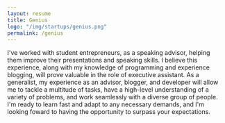 ```yaml
---
layout: resume
title: Genius 
logo: "/img/startups/genius.png"
permalink: /genius
---
```


 I've worked with student entrepreneurs, as a speaking advisor, helping them improve their presentations and speaking skills. I believe this experience, along with my knowledge of programming and experience blogging, will prove valuable in the role of executive assistant. As a generalist, my experience as an advisor, blogger, and developer will allow me to tackle a multitude of tasks, have a high-level understanding of a variety of problems, and work seamlessly with a diverse group of people. I'm ready to learn fast and adapt to any necessary demands, and I'm looking foward to having the opportunity to surpass your expectations. 

             